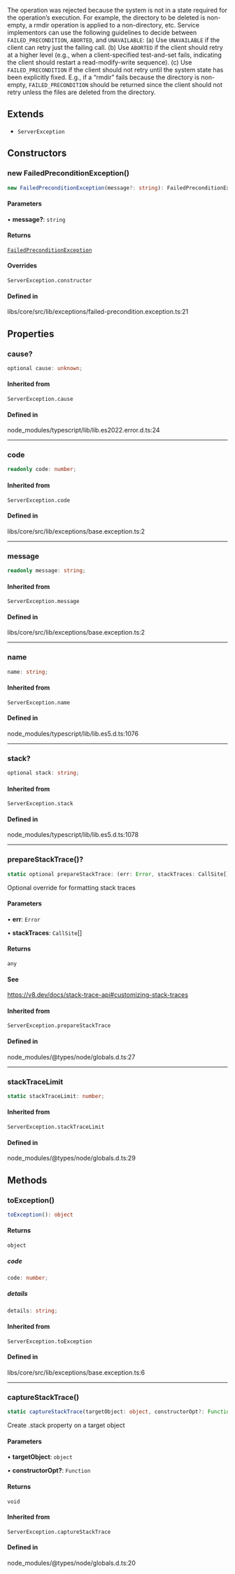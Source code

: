 The operation was rejected because the system is not in a state required
for the operation’s execution. For example, the directory to be deleted is
non-empty, a rmdir operation is applied to a non-directory, etc. Service
implementors can use the following guidelines to decide between
`FAILED_PRECONDITION`, `ABORTED`, and `UNAVAILABLE`: (a) Use `UNAVAILABLE` if
the client can retry just the failing call. (b) Use `ABORTED` if the client
should retry at a higher level (e.g., when a client-specified test-and-set
fails, indicating the client should restart a read-modify-write sequence).
(c) Use `FAILED_PRECONDITION` if the client should not retry until the system
state has been explicitly fixed. E.g., if a “rmdir” fails because the
directory is non-empty, `FAILED_PRECONDITION` should be returned since the
client should not retry unless the files are deleted from the directory.

## Extends

- `ServerException`

## Constructors

### new FailedPreconditionException()

```ts
new FailedPreconditionException(message?: string): FailedPreconditionException
```

#### Parameters

• **message?**: `string`

#### Returns

[`FailedPreconditionException`](/docs/api/exceptions/FailedPreconditionException.md)

#### Overrides

`ServerException.constructor`

#### Defined in

libs/core/src/lib/exceptions/failed-precondition.exception.ts:21

## Properties

### cause?

```ts
optional cause: unknown;
```

#### Inherited from

`ServerException.cause`

#### Defined in

node\_modules/typescript/lib/lib.es2022.error.d.ts:24

***

### code

```ts
readonly code: number;
```

#### Inherited from

`ServerException.code`

#### Defined in

libs/core/src/lib/exceptions/base.exception.ts:2

***

### message

```ts
readonly message: string;
```

#### Inherited from

`ServerException.message`

#### Defined in

libs/core/src/lib/exceptions/base.exception.ts:2

***

### name

```ts
name: string;
```

#### Inherited from

`ServerException.name`

#### Defined in

node\_modules/typescript/lib/lib.es5.d.ts:1076

***

### stack?

```ts
optional stack: string;
```

#### Inherited from

`ServerException.stack`

#### Defined in

node\_modules/typescript/lib/lib.es5.d.ts:1078

***

### prepareStackTrace()?

```ts
static optional prepareStackTrace: (err: Error, stackTraces: CallSite[]) => any;
```

Optional override for formatting stack traces

#### Parameters

• **err**: `Error`

• **stackTraces**: `CallSite`[]

#### Returns

`any`

#### See

https://v8.dev/docs/stack-trace-api#customizing-stack-traces

#### Inherited from

`ServerException.prepareStackTrace`

#### Defined in

node\_modules/@types/node/globals.d.ts:27

***

### stackTraceLimit

```ts
static stackTraceLimit: number;
```

#### Inherited from

`ServerException.stackTraceLimit`

#### Defined in

node\_modules/@types/node/globals.d.ts:29

## Methods

### toException()

```ts
toException(): object
```

#### Returns

`object`

##### code

```ts
code: number;
```

##### details

```ts
details: string;
```

#### Inherited from

`ServerException.toException`

#### Defined in

libs/core/src/lib/exceptions/base.exception.ts:6

***

### captureStackTrace()

```ts
static captureStackTrace(targetObject: object, constructorOpt?: Function): void
```

Create .stack property on a target object

#### Parameters

• **targetObject**: `object`

• **constructorOpt?**: `Function`

#### Returns

`void`

#### Inherited from

`ServerException.captureStackTrace`

#### Defined in

node\_modules/@types/node/globals.d.ts:20
